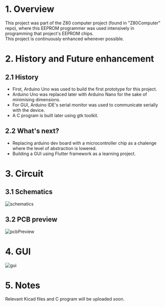 # 1. Overview   
  
  This project was part of the Z80 computer project (found in "Z80Computer" repo), where this EEPROM programmer was used intensively in programming that project's EEPROM chips.   
  This project is continuously enhanced whenever possible.  
     
# 2. History and Future enhancement   
   
  ## 2.1 History
  * First, Arduino Uno was used to build the first prototype for this project.  
  * Arduino Uno was replaced later with Arduino Nano for the sake of minimising dimensions.  
  * For GUI, Arduino IDE's serial monitor was used to communicate serially with the device.
  * A C program is built later using gtk toolkit.
  ## 2.2 What's next?
  * Replacing arduino dev board with a microcontroller chip as a chalenge where the level of abstraction is lowered.  
  * Building a GUI using Flutter framework as a learning project.
    
    
# 3. Circuit
  ## 3.1 Schematics   
![schematics](https://github.com/SeyfBennoune/EEPROM-Programmer/assets/106933478/7fcb4c6c-07be-4981-9b3f-023f95238939)

   
  ## 3.2 PCB preview
![pcbPreview](https://github.com/SeyfBennoune/EEPROM-Programmer/assets/106933478/078d6284-717c-478b-904d-d74a6e25e933)

    
# 4. GUI   
![gui](https://github.com/SeyfBennoune/EEPROM-Programmer/assets/106933478/e644b6fa-53c6-47e6-913b-43de51d1a0be)

# 5. Notes
Relevant Kicad files and C program will be uploaded soon.



